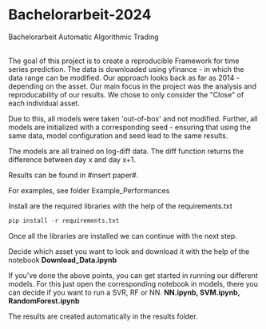 # Bachelorarbeit-2024
Bachelorarbeit Automatic Algorithmic Trading
<br><br>

The goal of this project is to create a reproducible Framework for time series prediction. 
The data is downloaded using yfinance - in which the data range can be modified. Our approach looks back as far as 2014 - depending on the asset. Our main focus in the project was the analysis and reproducability of our results. 
We chose to only consider the "Close" of each individual asset.

Due to this, all models were taken 'out-of-box' and not modified. Further, all models are initialized with a corresponding seed - ensuring that using the same data, model configuration and seed lead to the same results. 

The models are all trained on log-diff data. The diff function returns the difference between day x and day x+1. 

Results can be found in #insert paper#.

For examples, see folder Example_Performances


Install are the required libraries with the help of the requirements.txt 
```python
pip install -r requirements.txt
```
Once all the libraries are installed we can continue with the next step.

Decide which asset you want to look and download it with the help of the notebook
**Download_Data.ipynb** 

If you've done the above points, you can get started in running our different models.
For this just open the corresponding notebook in models, there you can decide if you want to run a SVR, RF or NN.
**NN.ipynb, SVM.ipynb, RandomForest.ipynb**

The results are created automatically in the results folder.
